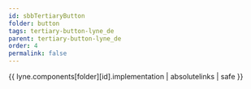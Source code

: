 ```yaml
---
id: sbbTertiaryButton
folder: button
tags: tertiary-button-lyne_de
parent: tertiary-button-lyne_de
order: 4
permalink: false  
---
```

{{ lyne.components[folder][id].implementation | absolutelinks | safe }}


